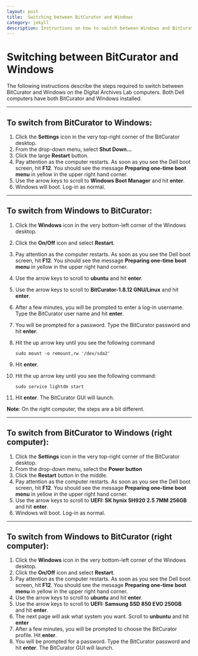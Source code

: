 ```yaml
---
layout: post
title:  Switching between BitCurator and Windows
category: jekyll 
description: Instructions on how to switch between Windows and BitCurator
---
```


# Switching between BitCurator and Windows

The following instructions describe the steps required to switch between BitCurator and Windows on the Digital Archives Lab computers. Both Dell computers have both BitCurator and Windows installed.

-------------------------------------
To switch from BitCurator to Windows:
-------------------------------------

1. Click the **Settings** icon in the very top-right corner of the BitCurator desktop.
2. From the drop-down menu, select **Shut Down...**
3. Click the large **Restart** button.
4. Pay attention as the computer restarts. As soon as you see the Dell boot screen, hit **F12**. You should see the message **Preparing one-time boot menu** in yellow in the upper right hand corner.
5. Use the arrow keys to scroll to **Windows Boot Manager** and hit **enter**.
6. Windows will boot. Log-in as normal.

-------------------------------------
To switch from Windows to BitCurator:
-------------------------------------

1. Click the **Windows** icon in the very bottom-left corner of the Windows desktop.
2. Click the **On/Off** icon and select **Restart**.
3. Pay attention as the computer restarts. As soon as you see the Dell boot screen, hit **F12**. You should see the message **Preparing one-time boot menu** in yellow in the upper right hand corner.
4. Use the arrow keys to scroll to **ubuntu** and hit **enter**.
5. Use the arrow keys to scroll to **BitCurator-1.8.12 GNU/Linux** and hit **enter**.
6. After a few minutes, you will be prompted to enter a log-in username. Type the BitCurator user name and hit **enter**.
7. You will be prompted for a password. Type the BitCurator password and hit **enter**.
8. Hit the up arrow key until you see the following command

	```sudo mount -o remount,rw '/dev/sda2' ```
	
9. Hit **enter**.
10. Hit the up arrow key until you see the following command:
	
	```sudo service lightdm start```
	
11. Hit **enter**. The BitCurator GUI will launch.

**Note**: 
On the right computer, the steps are a bit different. 

------------------------------------------------------
To switch from BitCurator to Windows (right computer):
------------------------------------------------------

1. Click the **Settings** icon in the very top-right corner of the BitCurator desktop.
2. From the drop-down menu, select the **Power button**
3. Click the **Restart** button in the middle.
4. Pay attention as the computer restarts. As soon as you see the Dell boot screen, hit **F12**. You should see the message **Preparing one-time boot menu** in yellow in the upper right hand corner.
5. Use the arrow keys to scroll to **UEFI: SK hynix SH920 2.5 7MM 256GB** and hit **enter**.
6. Windows will boot. Log-in as normal.

------------------------------------------------------
To switch from Windows to BitCurator (right computer):
------------------------------------------------------

1. Click the **Windows** icon in the very bottom-left corner of the Windows desktop.
2. Click the **On/Off** icon and select **Restart**.
3. Pay attention as the computer restarts. As soon as you see the Dell boot screen, hit **F12**. You should see the message **Preparing one-time boot menu** in yellow in the upper right hand corner.
4. Use the arrow keys to scroll to **ubuntu** and hit **enter**.
5. Use the arrow keys to scroll to **UEFI: Samsung SSD 850 EVO 250GB** and hit **enter**.
6. The next page will ask what system you want. Scroll to **unbuntu** and hit **enter**
7. After a few minutes, you will be prompted to choose the BitCurator profile. Hit **enter**.
8. You will be prompted for a password. Type the BitCurator password and hit **enter**. The BitCurator GUI will launch.
